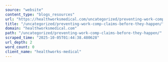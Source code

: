 ```yaml
---
source: "website"
content_type: "blogs_resources"
url: "https://healthworksmedical.com/uncategorized/preventing-work-comp-claims-before-they-happen/"
title: "/uncategorized/preventing-work-comp-claims-before-they-happen/"
domain: "healthworksmedical.com"
path: "/uncategorized/preventing-work-comp-claims-before-they-happen/"
scraped_time: "2025-10-05T01:44:38.480628"
url_depth: 2
word_count: 0
client_name: "healthworks-medical"
---
```


